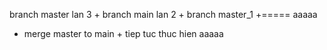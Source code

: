 branch master lan 3 + branch main lan 2 + branch master_1 +===== aaaaa
+ merge master to main  + tiep tuc thuc hien    aaaaa
